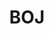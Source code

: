 ---
layout: list    # list 고정이다. _layout 폴더의 list.html을 쓴다는 말인듯?
title: BOJ # 들어가면 나오는 게시판 제목이다.
slug: boj
# slug는  공식 홈페이지에서는 식별값이라고 한다. 중요.
# 나는 그냥 (게시판 글 dir 이름, _featured_categories에 md파일명 다 맞췄다. 

description: >
  백준 문제 풀이 공간
sitemap: true
---